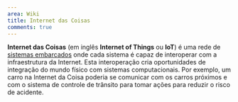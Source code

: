 ```yaml
---
area: Wiki
title: Internet das Coisas
comments: true
---
```


**Internet das Coisas** (em inglês **Internet of Things** ou **IoT**) é uma rede de [sistemas embarcados](sistema_embarcado) onde cada sistema é capaz de interoperar com a infraestrutura da Internet. Esta interoperação cria oportunidades de integração do mundo físico com sistemas computacionais. Por exemplo, um carro na Internet da Coisa poderia se comunicar com os carros próximos e com o sistema de controle de trânsito para tomar ações para reduzir o risco de acidente.
